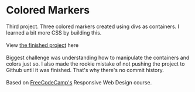 <h1>Colored Markers</h1>
Third project. Three colored markers created using divs as containers. I learned a bit more CSS by building this. 
<br>
<br>
View <a href="https://zacharyjpeter.github.io/FCC-ColoredMarkers">the finished project</a> here
<br>
<br>
Biggest challenge was understanding how to manipulate the containers and colors just so. I also made the rookie mistake of not pushing the project to Github until it was finished. That's why there's no commit history.
<br>
<br>
Based on <a href="https://www.freecodecamp.org">FreeCodeCamp's</a> Responsive Web Design course.
